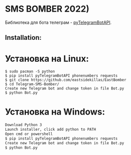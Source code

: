 # SMS BOMBER 2022)
Библиотека для бота телеграм - [pyTelegramBotAPI](https://github.com/eternnoir/pyTelegramBotAPI).

## Installation:
# Установка на Linux:
```
$ sudo pacman -S python
$ pip install pyTelegramBotAPI phonenumbers requests
$ git clone https://github.com/eastsidekillas/EastBomber
$ cd Telegram-SMS-Bomber/
Create new Telegram bot and change token in file Bot.py
$ python Bot.py
```

# Установка на Windows:
```bash
Download Python 3
Launch installer, click add python to PATH
Open cmd or powershell
$ pip install pyTelegramBotAPI phonenumbers requests
Create new Telegram bot and change token in file Bot.py
$ python Bot.py
```